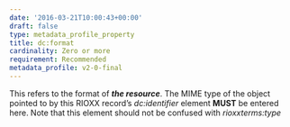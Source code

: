 ```yaml
---
date: '2016-03-21T10:00:43+00:00'
draft: false
type: metadata_profile_property
title: dc:format
cardinality: Zero or more
requirement: Recommended
metadata_profile: v2-0-final
---
```

This refers to the format of ***the resource***. The MIME type of the object pointed to by this RIOXX record’s *dc&#58;identifier* element **MUST** be entered here. Note that this element should not be confused with *rioxxterms&#58;type*
